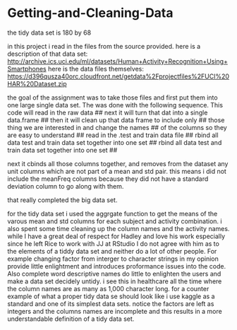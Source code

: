 Getting-and-Cleaning-Data
=========================

the tidy data set is 180 by 68

in this project i read in the files from the source provided. 
here is a description of that data set:
http://archive.ics.uci.edu/ml/datasets/Human+Activity+Recognition+Using+Smartphones 
here is the data files themselves:
https://d396qusza40orc.cloudfront.net/getdata%2Fprojectfiles%2FUCI%20HAR%20Dataset.zip 

the goal of the assignment was to take those files and first put them into one large single data set. The was done with the following sequence.
This code will read in the raw data                   ##
next it will turn that dat into a single data.frame   ##
then it will clean up that data frame to include only ##
those thing we are interested in and change the names ##
of the columns so they are easy to understand         ##
read in the .test and train data file                 ##
rbind all data test and train data set together into one set ##
rbind all data test and train data set together into one set ##

next it cbinds all those columns together, and removes from the dataset any unit columns which are not part of a mean and std pair. this means i did not include the meanFreq columns because they did not have a standard deviation column to go along with them. 

that really completed the big data set.

for the tidy data set i used the aggrgate function to get the means of the varous mean and std columns for each subject and activity combination. i also spent some time cleaning up the column names and the activity names. while I have a great deal of respect for Hadley and love his work especially since he left Rice to work with JJ at RStudio I do not agree with him as to the elements of a tiddy data set and neither do a lot of other people. For example changing factor from interger to character strings in my opinion provide little enlightment and introduces proformance issues into the code. Also complete word descriptive names do little to enlighten the users and make a data set decidely untidy. i see this in healthcare all the time where the column names are as many as 1,000 character long. for a counter example of what a proper tidy data se should look like i use kaggle as a standard and one of its simplest data sets. notice the factors are left as integers and the columns names are incomplete and this results in a more understandable definition of a tidy data set.
